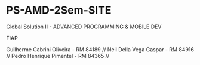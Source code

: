 # PS-AMD-2Sem-SITE
Global Solution II - ADVANCED PROGRAMMING &amp; MOBILE DEV

FIAP 

Guilherme Cabrini Oliveira - RM 84189 //
Neil Della Vega Gaspar - RM 84916 //
Pedro Henrique Pimentel - RM 84365 //

